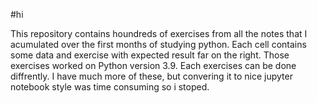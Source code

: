 #hi

This repository contains houndreds of exercises from all the notes that I acumulated over the first months of studying python.
Each cell contains some data and exercise with expected result far on the right.
Those exercises worked on Python version 3.9.
Each exercises can be done diffrently.
I have much more of these, but convering it to nice jupyter notebook style was time consuming so i stoped.
